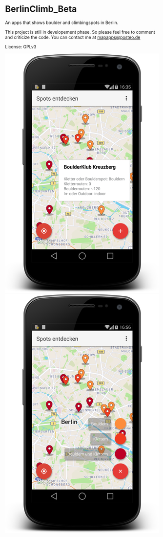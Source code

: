 # BerlinClimb_Beta

An apps that shows boulder and climbingspots in Berlin. 

This project is still in developement phase. So please feel free to comment and criticize the code. You can contact me at mapapps@posteo.de

License: GPLv3

![BerlinClimb_Beta_1](https://github.com/AConanDoyle/BerlinClimb_Beta/blob/BerlinClimb_Beta/screenshots/mapview.png?raw=true "MapView") 
![BerlinClimb_Beta_2](https://github.com/AConanDoyle/BerlinClimb_Beta/blob/ClimbBerlin_2/screenshots/mapview_filter.png?raw=true "ListView")

